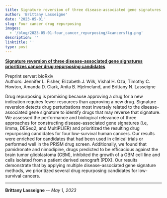 ```yaml
---
title: Signature reversion of three disease-associated gene signatures prioritizes cancer drug repurposing candidates (Preprint)
author: 'Brittany Lasseigne'
date: '2023-05-01'
slug: Four cancer drug repurposing
images: 
  - '/blog/2023-05-01-four_cancer_repurposing/4cancersfig.png'
description: ''
linktitle: ''
type: post
---
```


__<a href="https://www.biorxiv.org/content/10.1101/2023.03.10.532074v1" target="_blank">Signature reversion of three disease-associated gene signatures prioritizes cancer drug repurposing candidates</a>__

Preprint server: bioRxiv<br>
Authors: Jennifer L. Fisher, Elizabeth J. Wilk, Vishal H. Oza, Timothy C. Howton, Amanda D. Clark, Anita B. Hjelmeland, and Brittany N. Lasseigne

Drug repurposing is promising because approving a drug for a new indication requires fewer resources than approving a new drug. Signature reversion detects drug perturbations most inversely related to the disease-associated gene signature to identify drugs that may reverse that signature. We assessed the performance and biological relevance of three approaches for constructing disease-associated gene signatures (i.e, limma, DESeq2, and MultiPLIER) and prioritized the resulting drug repurposing candidates for four low-survival human cancers. Our results were enriched for candidates that had been used in clinical trials or performed well in the PRISM drug screen. Additionally, we found that pamidronate and nimodipine, drugs predicted to be efficacious against the brain tumor glioblastoma (GBM), inhibited the growth of a GBM cell line and cells isolated from a patient derived xenograft (PDX). Our results demonstrate that by applying multiple disease-associated gene signature methods, we prioritized several drug repurposing candidates for low-survival cancers.


---
**Brittany Lasseigne** -- _May 1, 2023_<br>